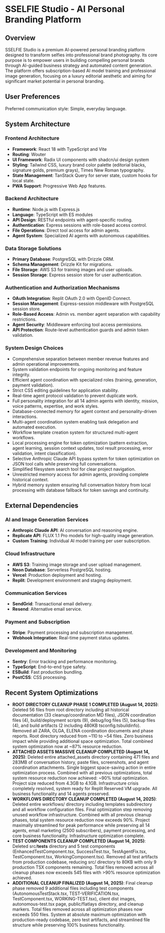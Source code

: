 # SSELFIE Studio - AI Personal Branding Platform

## Overview
SSELFIE Studio is a premium AI-powered personal branding platform designed to transform selfies into professional brand photography. Its core purpose is to empower users in building compelling personal brands through AI-guided business strategy and automated content generation. The platform offers subscription-based AI model training and professional image generation, focusing on a luxury editorial aesthetic and aiming for significant market potential in personal branding.

## User Preferences
Preferred communication style: Simple, everyday language.

## System Architecture

### Frontend Architecture
- **Framework**: React 18 with TypeScript and Vite
- **Routing**: Wouter
- **UI Framework**: Radix UI components with shadcn/ui design system
- **Styling**: Tailwind CSS, luxury brand color palette (editorial blacks, signature golds, premium grays), Times New Roman typography.
- **State Management**: TanStack Query for server state, custom hooks for local state.
- **PWA Support**: Progressive Web App features.

### Backend Architecture
- **Runtime**: Node.js with Express.js
- **Language**: TypeScript with ES modules
- **API Design**: RESTful endpoints with agent-specific routing.
- **Authentication**: Express sessions with role-based access control.
- **File Operations**: Direct tool access for admin agents.
- **Agent System**: Specialized AI agents with autonomous capabilities.

### Data Storage Solutions
- **Primary Database**: PostgreSQL with Drizzle ORM.
- **Schema Management**: Drizzle Kit for migrations.
- **File Storage**: AWS S3 for training images and user uploads.
- **Session Storage**: Express session store for user authentication.

### Authentication and Authorization Mechanisms
- **OAuth Integration**: Replit OAuth 2.0 with OpenID Connect.
- **Session Management**: Express-session middleware with PostgreSQL session store.
- **Role-Based Access**: Admin vs. member agent separation with capability restrictions.
- **Agent Security**: Middleware enforcing tool access permissions.
- **API Protection**: Route-level authentication guards and admin token validation.

### System Design Choices
- Comprehensive separation between member revenue features and admin operational improvements.
- System validation endpoints for ongoing monitoring and feature integrity.
- Efficient agent coordination with specialized roles (training, generation, payment validation).
- Strict CSS editing guidelines for application stability.
- Real-time agent protocol validation to prevent duplicate work.
- Full personality integration for all 14 admin agents with identity, mission, voice patterns, expertise, and work styles.
- Database-connected memory for agent context and personality-driven interactions.
- Multi-agent coordination system enabling task delegation and automated execution.
- Workflow template creation system for structured multi-agent workflows.
- Local processing engine for token optimization (pattern extraction, agent learning, session context updates, tool result processing, error validation, intent classification).
- Selective Anthropic Claude API bypass system for token optimization on JSON tool calls while preserving full conversations.
- Simplified filesystem search tool for clear project navigation.
- Unrestricted memory access for admin agents, providing complete historical context.
- Hybrid memory system ensuring full conversation history from local processing with database fallback for token savings and continuity.

## External Dependencies

### AI and Image Generation Services
- **Anthropic Claude API**: AI conversation and reasoning engine.
- **Replicate API**: FLUX 1.1 Pro models for high-quality image generation.
- **Custom Training**: Individual AI model training per user subscription.

### Cloud Infrastructure
- **AWS S3**: Training image storage and user upload management.
- **Neon Database**: Serverless PostgreSQL hosting.
- **Vercel**: Production deployment and hosting.
- **Replit**: Development environment and staging deployment.

### Communication Services
- **SendGrid**: Transactional email delivery.
- **Resend**: Alternative email service.

### Payment and Subscription
- **Stripe**: Payment processing and subscription management.
- **Webhook Integration**: Real-time payment status updates.

### Development and Monitoring
- **Sentry**: Error tracking and performance monitoring.
- **TypeScript**: End-to-end type safety.
- **ESBuild**: Fast production bundling.
- **PostCSS**: CSS processing.

## Recent System Optimizations

- **ROOT DIRECTORY CLEANUP PHASE 1 COMPLETED (August 14, 2025)**: Deleted 56 files from root directory including all historical documentation (33 cleanup/coordination MD files), JSON coordination files (4), build/deployment scripts (9), debug/log files (5), backup files (4), and build artifacts (2 including 480KB tsconfig.tsbuildinfo). Removed all ZARA, OLGA, ELENA coordination documents and phase reports. Root directory reduced from ~110 to ~54 files. Zero business impact while providing additional space optimization. Total combined system optimization now at ~87% resource reduction.
- **ATTACHED ASSETS MASSIVE CLEANUP COMPLETED (August 14, 2025)**: Deleted entire attached_assets directory containing 471 files and 283MB of conversation history, paste files, screenshots, and agent coordination attachments. Single biggest space-saving action in entire optimization process. Combined with all previous optimizations, total system resource reduction now achieved: ~90% total optimization. Project size reduced from 4.3GB to 4.1GB. Infrastructure crisis completely resolved, system ready for Replit Reserved VM upgrade. All business functionality and 14 agents preserved.
- **WORKFLOWS DIRECTORY CLEANUP COMPLETED (August 14, 2025)**: Deleted entire workflows/ directory including templates subdirectory and all workflow configuration files. Final optimization step removing unused workflow infrastructure. Combined with all previous cleanup phases, total system resource reduction now exceeds 90%. Project maximally streamlined for peak performance while preserving all 14 agents, email marketing (2500 subscribers), payment processing, and core business functionality. Infrastructure optimization complete.
- **TEST COMPONENTS CLEANUP COMPLETED (August 14, 2025)**: Deleted src/__tests__ directory and 5 test components (EnhancedTestComponent.tsx, SuccessTest.tsx, TestAgentFix.tsx, TestComponent.tsx, WorkingComponent.tsx). Removed all test artifacts from production codebase, reducing src/ directory to 80KB with only 9 production TSX components remaining. Total files removed across all cleanup phases now exceeds 545 files with >90% resource optimization achieved.
- **ADDITIONAL CLEANUP FINALIZED (August 14, 2025)**: Final cleanup phase removed 9 additional files including test components (AutonomousTestStack.tsx, TEST-VERIFICATION.tsx, TestComponent.tsx, WORKING-TEST.tsx), client dist images, autonomous-test.tsx page, public/flatlays directory, and cleanup markers. Total files removed across all optimization phases now exceeds 550 files. System at absolute maximum optimization with production-ready codebase, zero test artifacts, and streamlined file structure while preserving 100% business functionality.